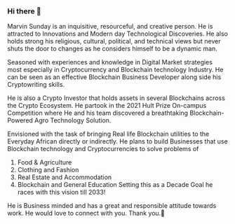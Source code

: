### Hi there 👋

Marvin Sunday is an inquisitive, resourceful, and creative person. He is attracted to Innovations and Modern day Technological Discoveries. 
He also holds strong his religious, cultural, political, and technical views but never shuts the door to changes as he considers himself to be a dynamic man.

Seasoned with experiences and knowledge in Digital Market strategies most especially in Cryptocurrency and Blockchain technology Industry. He can be seen as an effective Blockchain Business Developer along side his Cryptowriting skills.

He is also a Crypto Investor that holds assets in several Blockchains across the Crypto Ecosystem. He partook in the 2021 Hult Prize On-campus Competition where He and his team discovered a breathtaking Blockchain-Powered Agro Technology Solution. 

Envisioned with the task of bringing Real life Blockchain utilities to the Everyday African directly or indirectly. He plans to build Businesses that use Blockchain technology and Cryptocurrencies to solve problems of
1. Food & Agriculture
2. Clothing and Fashion
3. Real Estate and Accommodation
4. Blockchain and General Education 
Setting this as a Decade Goal he races with this vision till 2033!

He is Business minded and has a great and responsible attitude towards work.
He would love to connect with you. 
Thank you.🤝

